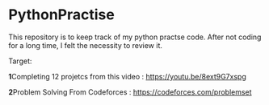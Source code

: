 # PythonPractise

This repository is to keep track of my python practse code. After not coding for a long time, I felt the necessity to review it.

Target: 

**1**Completing 12 projetcs from this video : https://youtu.be/8ext9G7xspg

**2**Problem Solving From Codeforces : https://codeforces.com/problemset


